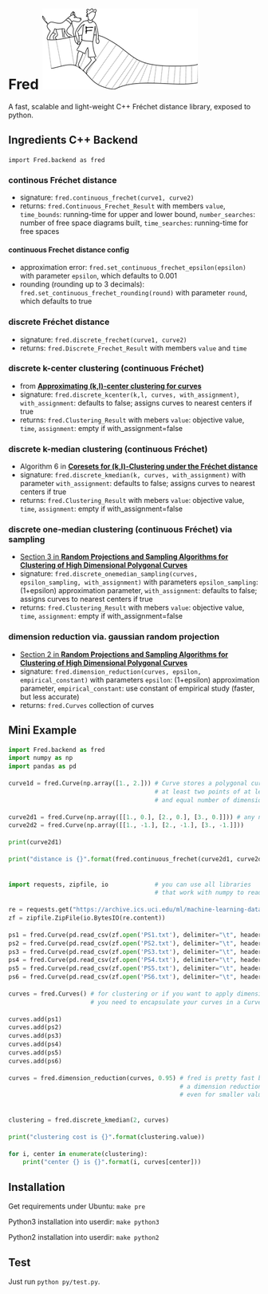 # Fred ![alt text](https://raw.githubusercontent.com/derohde/Fred/master/logo/logo.png "Fred logo")
A fast, scalable and light-weight C++ Fréchet distance library, exposed to python.

## Ingredients C++ Backend
`import Fred.backend as fred`

### continous Fréchet distance
- signature: `fred.continuous_frechet(curve1, curve2)`
- returns: `fred.Continuous_Frechet_Result` with members `value`, `time_bounds`: running-time for upper and lower bound, `number_searches`: number of free space diagrams built, `time_searches`: running-time for free spaces

#### continuous Frechet distance config
- approximation error: `fred.set_continuous_frechet_epsilon(epsilon)` with parameter `epsilon`, which defaults to 0.001
- rounding (rounding up to 3 decimals): `fred.set_continuous_frechet_rounding(round)` with parameter `round`, which defaults to true

### discrete Fréchet distance
- signature: `fred.discrete_frechet(curve1, curve2)`
- returns: `fred.Discrete_Frechet_Result` with members `value` and `time`

### discrete k-center clustering (continuous Fréchet)
- from [**Approximating (k,l)-center clustering for curves**](https://dl.acm.org/doi/10.5555/3310435.3310616)
- signature: `fred.discrete_kcenter(k,l, curves, with_assignment)`, `with_assignment`: defaults to false; assigns curves to nearest centers if true
- returns: `fred.Clustering_Result` with mebers `value`: objective value, `time`, `assignment`: empty if with_assignment=false

### discrete k-median clustering (continuous Fréchet)
- Algorithm 6 in [**Coresets for (k,l)-Clustering under the Fréchet distance**](https://arxiv.org/pdf/1901.01870.pdf)
- signature: `fred.discrete_kmedian(k, curves, with_assignment)` with parameter `with_assignment`: defaults to false; assigns curves to nearest centers if true
- returns: `fred.Clustering_Result` with mebers `value`: objective value, `time`, `assignment`: empty if with_assignment=false

### discrete one-median clustering (continuous Fréchet) via sampling 
- [Section 3 in **Random Projections and Sampling Algorithms for Clustering of High Dimensional Polygonal Curves**](https://papers.nips.cc/paper/9443-random-projections-and-sampling-algorithms-for-clustering-of-high-dimensional-polygonal-curves)
- signature: `fred.discrete_onemedian_sampling(curves, epsilon_sampling, with_assignment)` with parameters `epsilon_sampling`: (1+epsilon) approximation parameter, `with_assignment`: defaults to false; assigns curves to nearest centers if true
- returns: `fred.Clustering_Result` with mebers `value`: objective value, `time`, `assignment`: empty if with_assignment=false

### dimension reduction via. gaussian random projection 
- [Section 2 in **Random Projections and Sampling Algorithms for Clustering of High Dimensional Polygonal Curves**](https://papers.nips.cc/paper/9443-random-projections-and-sampling-algorithms-for-clustering-of-high-dimensional-polygonal-curves)
- signature: `fred.dimension_reduction(curves, epsilon, empirical_constant)` with parameters `epsilon`: (1+epsilon) approximation parameter, `empirical_constant`: use constant of empirical study (faster, but less accurate)
- returns: `fred.Curves` collection of curves
  
## Mini Example
```python
import Fred.backend as fred
import numpy as np
import pandas as pd

curve1d = fred.Curve(np.array([1., 2.])) # Curve stores a polygonal curve with 
                                         # at least two points of at least one 
                                         # and equal number of dimensions

curve2d1 = fred.Curve(np.array([[1., 0.], [2., 0.], [3., 0.]])) # any number of dimensions and points works
curve2d2 = fred.Curve(np.array([[1., -1.], [2., -1.], [3., -1.]])) 

print(curve2d1)

print("distance is {}".format(fred.continuous_frechet(curve2d1, curve2d2).value))


import requests, zipfile, io             # you can use all libraries 
                                         # that work with numpy to read data into fred
                                         
re = requests.get("https://archive.ics.uci.edu/ml/machine-learning-databases/00447/data.zip", stream=True)
zf = zipfile.ZipFile(io.BytesIO(re.content))

ps1 = fred.Curve(pd.read_csv(zf.open('PS1.txt'), delimiter="\t", header=None).values)
ps2 = fred.Curve(pd.read_csv(zf.open('PS2.txt'), delimiter="\t", header=None).values)
ps3 = fred.Curve(pd.read_csv(zf.open('PS3.txt'), delimiter="\t", header=None).values)
ps4 = fred.Curve(pd.read_csv(zf.open('PS4.txt'), delimiter="\t", header=None).values)
ps5 = fred.Curve(pd.read_csv(zf.open('PS5.txt'), delimiter="\t", header=None).values)
ps6 = fred.Curve(pd.read_csv(zf.open('PS6.txt'), delimiter="\t", header=None).values)

curves = fred.Curves() # for clustering or if you want to apply dimension reduction
                       # you need to encapsulate your curves in a Curves object
              
curves.add(ps1)
curves.add(ps2)
curves.add(ps3)
curves.add(ps4)
curves.add(ps5)
curves.add(ps6)

curves = fred.dimension_reduction(curves, 0.95) # fred is pretty fast but with high dimensional data
                                                # a dimension reduction massively improves running time
                                                # even for smaller values of epsilon
                                  
                                               
clustering = fred.discrete_kmedian(2, curves)

print("clustering cost is {}".format(clustering.value))

for i, center in enumerate(clustering):
    print("center {} is {}".format(i, curves[center]))
```
  
## Installation
Get requirements under Ubuntu: `make pre`

Python3 installation into userdir: `make python3`

Python2 installation into userdir: `make python2`

## Test
Just run `python py/test.py`.
